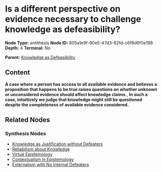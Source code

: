# Is a different perspective on evidence necessary to challenge knowledge as defeasibility?

**Node Type:** antithesis
**Node ID:** 805a1e9f-90e5-47d3-82fd-c6f8d6f0e198
**Depth:** 4
**Terminal:** No

**Parent:** [Knowledge as Defeasibility](knowledge-as-defeasibility-synthesis-26e1618e-aeed-4a0f-a229-0fc6fcc0a36b.md)

## Content

**A case where a person has access to all available evidence and believes a proposition that happens to be true raises questions on whether unknown or unconsidered evidence should affect knowledge claims.**, **In such a case, intuitively we judge that knowledge might still be questioned despite the completeness of available evidence considered.**

## Related Nodes

### Synthesis Nodes

- [Knowledge as Justification without Defeaters](knowledge-as-justification-without-defeaters-synthesis-c2e27bbd-6c76-46ef-a85b-c4956b3fc7e7.md)
- [Reliabilism about Knowledge](reliabilism-about-knowledge-synthesis-1041f1e1-e8d1-45cf-8c2e-b6918770d9d7.md)
- [Virtue Epistemology](virtue-epistemology-synthesis-7449da69-c449-4544-bc97-c984d6a2d7ca.md)
- [Contextualism in Epistemology](contextualism-in-epistemology-synthesis-9df71d5b-e0b2-4d32-b82e-1ebc2c4289c8.md)
- [Externalism with No Internal Defeaters](externalism-with-no-internal-defeaters-synthesis-0d5a7208-84ed-4dc9-adbf-c8ddc4685eda.md)
